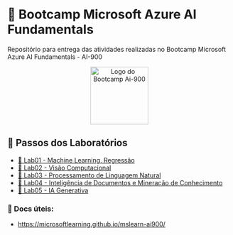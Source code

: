 # 🤖 Bootcamp Microsoft Azure AI Fundamentals

 Repositório para entrega das atividades realizadas no Bootcamp Microsoft Azure AI Fundamentals - AI-900

<p align="center">
  <img src="https://hermes.dio.me/tracks/4d998d5c-36c1-497b-8da0-8db465c820eb.png" alt="Logo do Bootcamp Ai-900" width="130px">
</p>

## 👣 Passos dos Laboratórios 

- [🧪 Lab01 - Machine Learning, Regressão](https://github.com/CarolinaSFreitas/Bootcamp-Azure_AI_Fundamentals/blob/b517c64e8195df8e891fcd5207385535d576b8c9/Lab01-MachineLearning/README.md)
- [🧪 Lab02 - Visão Computacional](https://github.com/CarolinaSFreitas/Bootcamp-Azure_AI_Fundamentals/blob/b517c64e8195df8e891fcd5207385535d576b8c9/Lab02-Vis%C3%A3oComputacional/README.md)
- [🧪 Lab03 - Processamento de Linguagem Natural](https://github.com/CarolinaSFreitas/Bootcamp-Azure_AI_Fundamentals/tree/main/Lab03-Proc.LinguagemNatural/README.md)
- [🧪 Lab04 - Inteligência de Documentos e Mineração de Conhecimento](https://github.com/CarolinaSFreitas/Bootcamp-Azure_AI_Fundamentals/blob/main/Lab04-Intelig.Docs/READM.md)
- [🧪 Lab05 - IA Generativa](#)

### 📑 Docs úteis:
- https://microsoftlearning.github.io/mslearn-ai900/
